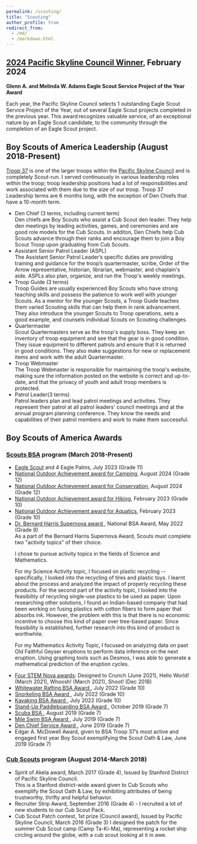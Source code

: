 ```yaml
---
permalink: /scouting/
title: "Scouting"
author_profile: true
redirect_from: 
  - /md/
  - /markdown.html
---
```


<h2> <a href="https://pacsky.org/scouting/eagles-nest/adams-award-winners/">2024 Pacific Skyline Council Winner</a>, February 2024 </h2>
<b> Glenn A. and Melinda W. Adams Eagle Scout Service Project of the Year Award </b>

Each year, the Pacific Skyline Council selects 1 outstanding Eagle Scout Service Project of the Year, out of several Eagle Scout projects completed in the previous year. This award recognizes valuable service, of an exceptional nature by an Eagle Scout candidate, to the community through the completion of an Eagle Scout project.

<h2>Boy Scouts of America Leadership (August 2018-Present)</h2>
<a href="https://troop37losaltos.com">Troop 37</a> is one of the larger troops within the <a href="https://pacsky.org/">Pacific Skyline Council</a> and is completely Scout-run.
I served continuously in various leadership roles within the troop; troop leadership positions had a lot of responsibilities and work associated with them due to the size of our troop. Troop 37 Leadership terms are 6 months long, with the exception of Den Chiefs that have a 10-month term.
<ul>
<li>Den Chief (3 terms, including current term)</li>
Den chiefs are Boy Scouts who assist a Cub Scout den leader. They help den meetings by leading activities, games, and ceremonies and are good role models for the Cub Scouts. In additon, Den Chiefs help Cub Scouts advance through their ranks and encourage them to join a Boy Scout Troop upon graduating from Cub Scouts.
<li>Assistant Senior Patrol Leader (ASPL)</li>
The Assistant Senior Patrol Leader’s specific duties are providing training and guidance for the troop’s quartermaster, scribe, Order of the Arrow representative, historian, librarian, webmaster, and chaplain's aide. ASPLs also plan, organize, and run the Troop's weekly meetings.
<li>Troop Guide (3 terms)</li>
Troop Guides are usually experienced Boy Scouts who have strong teaching skills and possess the patience to work well with younger Scouts. As a mentor for the younger Scouts, a Troop Guide teaches them varied Scouting skills that can help them in rank advancement. They also introduce the younger Scouts to Troop operations, sets a good example, and counsels individual Scouts on Scouting challenges.
<li>Quartermaster</li>
Scout Quartermasters serve as the troop's supply boss. They keep an inventory of troop equipment and see that the gear is in good condition. They issue equipment to different patrols and ensure that it is returned in good conditions. They also make suggestions for new or replacement items and work with the adult Quartermaster.
<li>Troop Webmaster</li>
The Troop Webmaster is responsible for maintaining the troop's website, making sure the information posted on the website is correct and up-to-date, and that the privacy of youth and adult troop members is protected.
<li>Patrol Leader(3 terms)</li>
Patrol leaders plan and lead patrol meetings and activities. They represent their patrol at all patrol leaders' council meetings and at the annual program planning conference. They know the needs and capabilities of their patrol members and work to make them successful.
</ul>


<h2>Boy Scouts of America Awards</h2>

<h3><a href="https://www.scouting.org/programs/scouts-bsa/">Scouts BSA</a> program (March 2018-Present)</h3>

<ul>
<li><a href="https://www.scouting.org/about/research/eagle-scouts/">Eagle Scout</a> and 4 Eagle Palms, July 2023 (Grade 11) </li>
<li> <a href="https://www.scouting.org/programs/scouts-bsa/advancement-and-awards/noa/">National Outdoor Achievement award for Camping</a>, August 2024  (Grade 12) </li>
<li> <a href="https://www.scouting.org/programs/scouts-bsa/advancement-and-awards/noa/">National Outdoor Achievement award for Conservation</a>, August 2024  (Grade 12) </li>
<li> <a href="https://www.scouting.org/programs/scouts-bsa/advancement-and-awards/noa/">National Outdoor Achievement award for Hiking</a>, February 2023  (Grade 10) </li>
<li> <a href="https://www.scouting.org/programs/scouts-bsa/advancement-and-awards/noa/">National Outdoor Achievement award for Aquatics</a>, February 2023 (Grade 10)</li>
<li> <a href="https://www.scouting.org/stem-nova-awards/awards/scouts-bsa-supernova-awards/">Dr. Bernard Harris Supernova award </a>, National BSA Award, May 2022 (Grade 9)</li>
As a part of the Bernard Harris Supernova Award, Scouts must complete two "activity topics" of their choice.

I chose to pursue activity topics in the fields of Science and Mathematics.

For my Science Activity topic, I focused on plastic recycling -- specifically, I looked into the recycling of tires and plastic toys. I learnt about the process and analyzed the impact of properly recycling these products. For the second part of the activity topic, I looked into the feasibility of recycling single-use plastics to be used as paper. Upon researching other solutions, I found an Indian-based company that had been working on fusing plastics with cotton fibers to form paper that absorbs ink. However, the problem with this is that there is no economic incentive to choose this kind of paper over tree-based paper. Since feasibility is established, further research into this kind of product is worthwhile.

For my Mathematics Activity Topic, I focused on analyzing data on past Old Faithful Geyser eruptions to perform data inference on the next eruption. Using graphing tools such as Desmos, I was able to generate a mathematical prediction of the eruption cycles.
<li> <a href="https://www.scouting.org/stem-nova-awards/awards/scouts-bsa/">Four STEM  Nova awards</a>: Designed to Crunch (June 2021), Hello World! (March 2021), Whoosh! (March 2021), Shoot! (Dec 2018)</li>
<li> <a href="https://www.scouting.org/awards/awards-central/whitewater-rafting-bsa/">Whitewater Rafting BSA Award </a>, July 2022 (Grade 10)</li>
<li> <a href="https://www.scouting.org/awards/awards-central/snorkeling/">Snorkeling BSA Award </a>, July 2022 (Grade 10)</li>
<li> <a href="https://www.scouting.org/awards/awards-central/kayaking/">Kayaking BSA Award </a>, July 2022 (Grade 10)</li>
<li> <a href="https://www.scouting.org/awards/awards-central/bsa-stand-up-paddleboarding/">Stand-Up Paddleboarding BSA Award </a>, October 2019 (Grade 7)</li>
<li> <a href="https://www.scouting.org/awards/awards-central/scuba/">Scuba BSA </a>, August 2019 (Grade 7)</li>
<li> <a href="https://www.scouting.org/awards/awards-central/mile-swim/">Mile Swim BSA Award </a>, July 2019 (Grade 7)</li>
<li> <a href="https://www.scouting.org/awards/awards-central/den-chief/">Den Chief Service Award </a>, June 2019 (Grade 7)</li>
<li>Edgar A. McDowell Award, given to BSA Troop 37’s most active and engaged first year Boy Scout exemplifying the Scout Oath & Law, June 2019 (Grade 7)</li>
</ul>

<h3><a href="https://www.scouting.org/programs/cub-scouts/">Cub Scouts</a> program (August 2014-March 2018)</h3>
<ul>
<li>Spirit of Akela award, March 2017 (Grade 4), Issued by Stanford District of Pacific Skyline Council.</li>
 This is a Stanford district-wide award given to Cub Scouts who exemplify the Scout Oath & Law, by exhibiting attributes of being trustworthy, thrifty and helpful behavior.
<br>
<li>Recruiter Strip Award, September 2016 (Grade 4) - I recruited a lot of new students to our Cub Scout Pack. </li>
<li>Cub Scout Patch contest, 1st prize  (Council award), Issued by Pacific Skyline Council, March 2016 (Grade 3) 
I designed the patch for the summer Cub Scout camp (Camp Ta-Ki-Ma), representing a rocket ship circling around the globe, with a cub scout looking at it in awe. </li>
</ul>
